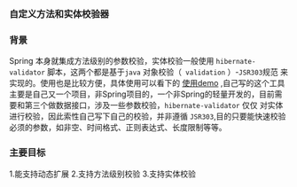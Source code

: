 ### 自定义方法和实体校验器

### 背景

Spring 本身就集成方法级别的参数校验，实体校验一般使用 `hibernate-validator` 脚本，这两个都是基于`java` 对象校验（` validation` ）-`JSR303`规范
来实现的。使用也是比较方便，具体使用可以看下的 [使用demo](https://github.com/wwupower/Daily_Study_Example/tree/master/springboot-validation)
,自己写的这个工具主要是自己又一个项目，非Spring项目的，一个非Spring的轻量开发的，目前需要和第三个做数据接口，涉及一些参数校验，`hibernate-validator` 仅仅
对实体进行校验，因此索性自己写下自己的校验，并非遵循 `JSR303`,目的只要能快速校验必须的参数，如非空、时间格式、正则表达式、长度限制等等。

### 主要目标

1.能支持动态扩展
2.支持方法级别校验
3.支持实体校验








	
